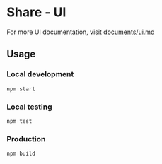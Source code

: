 # Share - UI

For more UI documentation, visit [documents/ui.md](documents/ui.md)

## Usage

### Local development

`npm start`

### Local testing

`npm test`

### Production

`npm build`